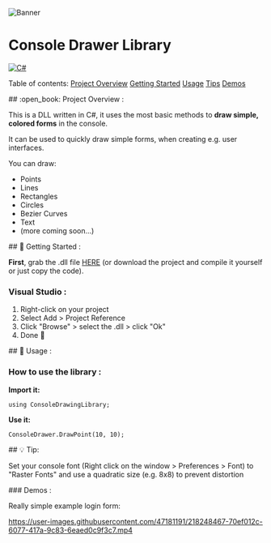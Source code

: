 ![Banner](https://user-images.githubusercontent.com/47181191/218121404-1d86b636-49a9-414f-81c7-7885038e15ba.png)


# Console Drawer Library

 [![C#](https://img.shields.io/badge/Language-C%23-blue?style=for-the-badge&logo=.net)](https://en.wikipedia.org/wiki/C_Sharp_(programming_language)) 

Table of contents:
[Project Overview](#project-overview)
[Getting Started](#getting-started)
[Usage](#usage)
[Tips](#tips)
[Demos](#demos)

<a name="project-overview"/>
## :open_book: Project Overview :

This is a DLL written in C#, it uses the most basic methods to **draw simple, colored forms** in the console.

It can be used to quickly draw simple forms, when creating e.g. user interfaces.

You can draw:

 - Points
 - Lines
 - Rectangles
 - Circles
 - Bezier Curves
 - Text
 - (more coming soon...)

<a name="getting-started"/>
## 🚀 Getting Started :

**First**, grab the .dll file [HERE](https://github.com/alexander1220/ConsoleDrawingLibrary/blob/master/ConsoleDrawingLibrary/bin/Release/ConsoleDrawingLibrary.dll) (or download the project and compile it yourself or just copy the code).

### Visual Studio :

1. Right-click on your project
2. Select Add > Project Reference
3. Click "Browse" > select the .dll > click "Ok"
3. Done 🎉

<a name="usage"/>
## 🧪 Usage :

### How to use the library :

**Import it:**

    using ConsoleDrawingLibrary;

**Use it:**

    ConsoleDrawer.DrawPoint(10, 10);


<a name="tips"/>
## 💡 Tip:

Set your console font (Right click on the window > Preferences > Font) to "Raster Fonts" and use a quadratic size (e.g. 8x8) to prevent distortion

<a name="demos"/>
### Demos :

Really simple example login form:

https://user-images.githubusercontent.com/47181191/218248467-70ef012c-6077-417a-9c83-6eaed0c9f3c7.mp4

